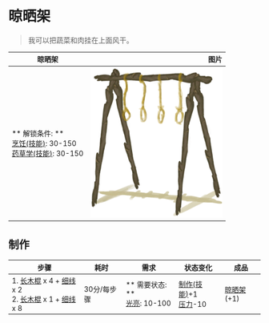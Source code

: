# 晾晒架  
> 我可以把蔬菜和肉挂在上面风干。  
  
  晾晒架  |   图片   
 ----  |  ----:   
 ** 解锁条件: **<br>[烹饪(技能)](Skill_Cooking.md): 30-150<br>[药草学(技能)](Skill_Herbology.md): 30-150  |  <img decoding="async" src="Sprite/DryingRack.png" href="a.md" style="max-width:300px;max-height:300px;">   
  
## 制作  
步骤  |  耗时  |  需求  |  状态变化  |  成品  
----  |  ----  |  ----  |  ----  |  ----  
1. [长木棍](StickLong.md) x 4 + [细线](CordFiber.md) x 2<br>2. [长木棍](StickLong.md) x 1 + [细线](CordFiber.md) x 8  |  30分/每步骤  |  ** 需要状态: **<br>[光亮](Light.md): 10-100  |  [制作(技能)](Skill_Crafting.md)+1<br>[压力](Stress.md)-10  |  [晾晒架](DryingRack.md)(+1)  
